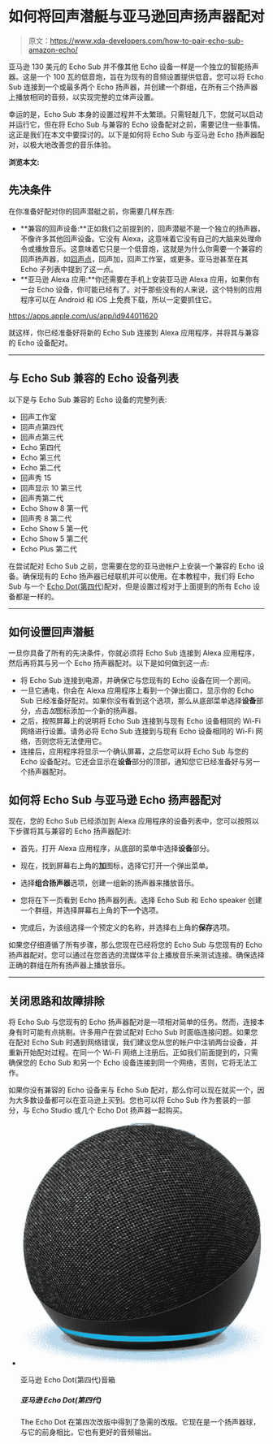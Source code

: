 # 如何将回声潜艇与亚马逊回声扬声器配对

> 原文：<https://www.xda-developers.com/how-to-pair-echo-sub-amazon-echo/>

亚马逊 130 美元的 Echo Sub 并不像其他 Echo 设备一样是一个独立的智能扬声器。这是一个 100 瓦的低音炮，旨在为现有的音频设置提供低音。您可以将 Echo Sub 连接到一个或最多两个 Echo 扬声器，并创建一个群组，在所有三个扬声器上播放相同的音频，以实现完整的立体声设置。

幸运的是，Echo Sub 本身的设置过程并不太繁琐。只需轻敲几下，您就可以启动并运行它，但在将 Echo Sub 与兼容的 Echo 设备配对之前，需要记住一些事情。这正是我们在本文中要探讨的。以下是如何将 Echo Sub 与亚马逊 Echo 扬声器配对，以极大地改善您的音乐体验。

**浏览本文:**

## 先决条件

在你准备好配对你的回声潜艇之前，你需要几样东西:

*   **兼容的回声设备:**正如我们之前提到的，回声潜艇不是一个独立的扬声器，不像许多其他回声设备。它没有 Alexa，这意味着它没有自己的大脑来处理命令或播放音乐。这意味着它只是一个低音炮，这就是为什么你需要一个兼容的回声扬声器，如[回声点](https://www.xda-developers.com/amazon-echo-4th-gen-review/)，回声加，回声工作室，或更多。亚马逊甚至在其 Echo 子列表中提到了这一点。
*   **亚马逊 Alexa 应用:**你还需要在手机上安装亚马逊 Alexa 应用，如果你有一台 Echo 设备，你可能已经有了。对于那些没有的人来说，这个特别的应用程序可以在 Android 和 iOS 上免费下载，所以一定要抓住它。

https://apps.apple.com/us/app/id944011620

就这样，你已经准备好将新的 Echo Sub 连接到 Alexa 应用程序，并将其与兼容的 Echo 设备配对。

* * *

## 与 Echo Sub 兼容的 Echo 设备列表

以下是与 Echo Sub 兼容的 Echo 设备的完整列表:

*   回声工作室
*   回声点第四代
*   回声点第三代
*   Echo 第四代
*   Echo 第三代
*   Echo 第二代
*   回声秀 15
*   回声显示 10 第三代
*   回声秀第二代
*   Echo Show 8 第一代
*   回声秀 8 第二代
*   Echo Show 5 第一代
*   Echo Show 5 第二代
*   Echo Plus 第二代

在尝试配对 Echo Sub 之前，您需要在您的亚马逊帐户上安装一个兼容的 Echo 设备。确保现有的 Echo 扬声器已经联机并可以使用。在本教程中，我们将 Echo Sub 与一个 [Echo Dot(第四代)](https://www.xda-developers.com/amazon-echo-dot-4th-gen-review/)配对，但是设置过程对于上面提到的所有 Echo 设备都是一样的。

* * *

## 如何设置回声潜艇

一旦你具备了所有的先决条件，你就必须将 Echo Sub 连接到 Alexa 应用程序，然后再将其与另一个 Echo 扬声器配对。以下是如何做到这一点:

*   将 Echo Sub 连接到电源，并确保它与您现有的 Echo 设备在同一个房间。
*   一旦它通电，你会在 Alexa 应用程序上看到一个弹出窗口，显示你的 Echo Sub 已经准备好配对。如果你没有看到这个选项，那么从底部菜单选择**设备**部分，点击*加*图标添加一个新的扬声器。
*   之后，按照屏幕上的说明将 Echo Sub 连接到与现有 Echo 设备相同的 Wi-Fi 网络进行设置。请务必将 Echo Sub 连接到与现有 Echo 设备相同的 Wi-Fi 网络，否则您将无法使用它。
*   连接后，应用程序将显示一个确认屏幕，之后您可以将 Echo Sub 与您的 Echo 设备配对。它还会显示在**设备**部分的顶部，通知您它已经准备好与另一个扬声器配对。

## 如何将 Echo Sub 与亚马逊 Echo 扬声器配对

现在，您的 Echo Sub 已经添加到 Alexa 应用程序的设备列表中，您可以按照以下步骤将其与兼容的 Echo 扬声器配对:

*   首先，打开 Alexa 应用程序，从底部的菜单中选择**设备**部分。
*   现在，找到屏幕右上角的**加**图标，选择它打开一个弹出菜单。
*   选择**组合扬声器**选项，创建一组新的扬声器来播放音乐。

*   您将在下一页看到 Echo 扬声器列表。选择 Echo Sub 和 Echo speaker 创建一个群组，并选择屏幕右上角的**下一个**选项。
*   完成后，为该组选择一个预定义的名称，并选择右上角的**保存**选项。

如果您仔细遵循了所有步骤，那么您现在已经将您的 Echo Sub 与您现有的 Echo 扬声器配对。您可以通过在您首选的流媒体平台上播放音乐来测试连接。确保选择正确的群组在所有扬声器上播放音乐。

* * *

## 关闭思路和故障排除

将 Echo Sub 与您现有的 Echo 扬声器配对是一项相对简单的任务。然而，连接本身有时可能有点挑剔。许多用户在尝试配对 Echo Sub 时面临连接问题。如果您在配对 Echo Sub 时遇到网络错误，我们建议您从您的帐户中注销两台设备，并重新开始配对过程。在同一个 Wi-Fi 网络上注册后。正如我们前面提到的，只需确保您的 Echo Sub 和另一个 Echo 设备连接到同一个网络，否则，它将无法工作。

如果你没有兼容的 Echo 设备来与 Echo Sub 配对，那么你可以现在就买一个，因为大多数设备都可以在亚马逊上买到。您也可以将 Echo Sub 作为套装的一部分，与 Echo Studio 或几个 Echo Dot 扬声器一起购买。

*   <picture>![Almost all the benefits of the full-sized Amazon Echo complete with Skill support for a more wallet-friendly price.](img/1a755e642f569f24d3eb42e55d5f6f18.png)</picture>

    亚马逊 Echo Dot(第四代)音箱

    ##### 亚马逊 Echo Dot(第四代)

    The Echo Dot 在第四次改版中得到了急需的改版。它现在是一个扬声器球，与它的前身相比，它也有更好的音频输出。